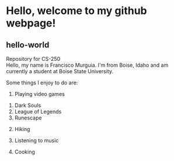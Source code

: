 # **Hello, welcome to my github webpage!**
## hello-world
<p>Repository for CS-250<br>
Hello, my name is Francisco Murguia. I'm from Boise, Idaho and am currently a student at Boise State University.</p>

<p>Some things I enjoy to do are:</p>

1. Playing video games
<ol>
  <li>Dark Souls</li>
  <li>League of Legends</li>
  <li>Runescape</li>
  </ol>

2. Hiking

3. Listening to music

4. Cooking

